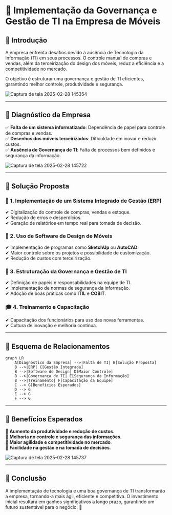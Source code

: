 # 📌 Implementação da Governança e Gestão de TI na Empresa de Móveis

## 📌 Introdução
A empresa enfrenta desafios devido à ausência de Tecnologia da Informação (TI) em seus processos. O controle manual de compras e vendas, além da terceirização do design dos móveis, reduz a eficiência e a competitividade no mercado. 

O objetivo é estruturar uma governança e gestão de TI eficientes, garantindo melhor controle, produtividade e segurança.

![Captura de tela 2025-02-28 145354](https://github.com/user-attachments/assets/221ea5b5-bf38-4324-992c-6373c896a286)


---

## 📌 Diagnóstico da Empresa
✅ **Falta de um sistema informatizado**: Dependência de papel para controle de compras e vendas.  
✅ **Desenhos dos móveis terceirizados**: Dificuldade em inovar e reduzir custos.  
✅ **Ausência de Governança de TI**: Falta de processos bem definidos e segurança da informação.  

![Captura de tela 2025-02-28 145722](https://github.com/user-attachments/assets/8449e7a1-505f-4ee6-a389-12d15bb37e75)


---

## 📌 Solução Proposta

### 🚀 1. Implementação de um Sistema Integrado de Gestão (ERP)
✔ Digitalização do controle de compras, vendas e estoque.  
✔ Redução de erros e desperdícios.  
✔ Geração de relatórios em tempo real para tomada de decisão.  

### 🎨 2. Uso de Software de Design de Móveis
✔ Implementação de programas como **SketchUp** ou **AutoCAD**.  
✔ Maior controle sobre os projetos e possibilidade de customização.  
✔ Redução de custos com terceirização.  

### 🏢 3. Estruturação da Governança e Gestão de TI
✔ Definição de papéis e responsabilidades na equipe de TI.  
✔ Implementação de normas de segurança da informação.  
✔ Adoção de boas práticas como **ITIL** e **COBIT**.  

### 🎓 4. Treinamento e Capacitação
✔ Capacitação dos funcionários para uso das novas ferramentas.  
✔ Cultura de inovação e melhoria contínua.  


---

## 📌 Esquema de Relacionamentos

```mermaid
graph LR
    A[Diagnóstico da Empresa] -->|Falta de TI| B[Solução Proposta]
    B -->|ERP| C[Gestão Integrada]
    B -->|Software de Design| D[Maior Controle]
    B -->|Governança de TI| E[Segurança da Informação]
    B -->|Treinamento| F[Capacitação da Equipe]
    C --> G[Benefícios Esperados]
    D --> G
    E --> G
    F --> G
```

---

## 📌 Benefícios Esperados
🎯 **Aumento da produtividade e redução de custos**.  
🎯 **Melhoria no controle e segurança das informações**.  
🎯 **Maior agilidade e competitividade no mercado**.  
🎯 **Facilidade na gestão e na tomada de decisões**.  

![Captura de tela 2025-02-28 145737](https://github.com/user-attachments/assets/8ee0151b-8e3a-4d46-931e-605b2c0f05ca)


---

## 📌 Conclusão
A implementação de tecnologia e uma boa governança de TI transformarão a empresa, tornando-a mais ágil, eficiente e competitiva. O investimento inicial resultará em ganhos significativos a longo prazo, garantindo um futuro sustentável para o negócio. 🚀



